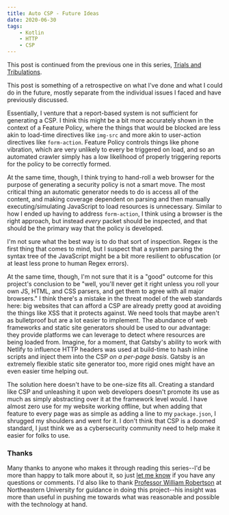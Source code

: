 ```yaml
---
title: Auto CSP - Future Ideas
date: 2020-06-30
tags:
    - Kotlin
    - HTTP
    - CSP
---
```


This post is continued from the previous one in this series, [Trials and Tribulations](/posts/projects/auto-csp/trials-and-tribulations).

This post is something of a retrospective on what I've done and what I could do in the future, mostly separate from the individual issues I faced and have previously discussed.

Essentially, I venture that a report-based system is not sufficient for generating a CSP. I think this might be a bit more accurately shown in the context of a Feature Policy, where the things that would be blocked are less akin to load-time directives like `img-src` and more akin to user-action directives like `form-action`. Feature Policy controls things like phone vibration, which are very unlikely to every be triggered on load, and so an automated crawler simply has a low likelihood of properly triggering reports for the policy to be correctly formed.

At the same time, though, I think trying to hand-roll a web browser for the purpose of generating a security policy is not a smart move. The most critical thing an automatic generator needs to do is access all of the content, and making coverage dependent on parsing and then manually executing/simulating JavaScript to load resources is unnecessary. Similar to how I ended up having to address `form-action`, I think using a browser is the right approach, but instead _every_ packet should be inspected, and that should be the primary way that the policy is developed.

I'm not sure what the best way is to do that sort of inspection. Regex is the first thing that comes to mind, but I suspect that a system parsing the syntax tree of the JavaScript might be a bit more resilient to obfuscation (or at least less prone to human Regex errors).

At the same time, though, I'm not sure that it is a "good" outcome for this project's conclusion to be "well, you'll never get it right unless you roll your own JS, HTML, and CSS parsers, and get them to agree with all major browsers." I think there's a mistake in the threat model of the web standards here: big websites that can afford a CSP are already pretty good at avoiding the things like XSS that it protects against. We need tools that maybe aren't as bulletproof but are a lot easier to implement. The abundance of web frameworks and static site generators should be used to our advantage: they provide platforms we can leverage to detect where resources are being loaded from. Imagine, for a moment, that Gatsby's ability to work with Netlify to influence HTTP headers was used at build-time to hash inline scripts and inject them into the CSP _on a per-page basis_. Gatsby is an extremely flexible static site generator too, more rigid ones might have an even easier time helping out.

The solution here doesn't have to be one-size fits all. Creating a standard like CSP and unleashing it upon web developers doesn't promote its use as much as simply abstracting over it at the framework level would. I have almost zero use for my website working offline, but when adding that feature to every page was as simple as adding a line to my `package.json`, I shrugged my shoulders and went for it. I don't think that CSP is a doomed standard, I just think we as a cybersecurity community need to help make it easier for folks to use.

### Thanks

Many thanks to anyone who makes it through reading this series--I'd be more than happy to talk more about it, so just [let me know](/contact) if you have any questions or comments.
I'd also like to thank [Professor William Robertson](https://wkr.io/) at Northeastern University for guidance in doing this project--his insight was more than useful in pushing me towards what was reasonable and possible with the technology at hand.
